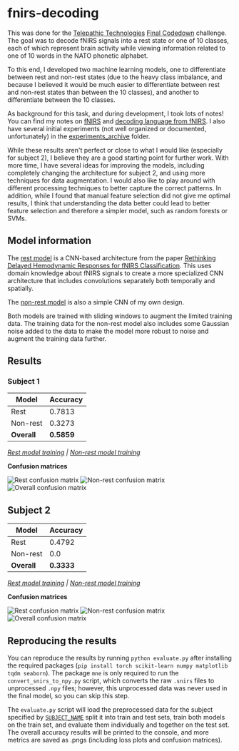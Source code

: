 # fnirs-decoding

This was done for the [Telepathic Technologies](https://telepathic.tech/) [Final Codedown](https://finalcodedown.com/) challenge. The goal was to decode fNIRS signals into a rest state or one of 10 classes, each of which represent brain activity while viewing information related to one of 10 words in the NATO phonetic alphabet.

To this end, I developed two machine learning models, one to differentiate between rest and non-rest states (due to the heavy class imbalance, and because I believed it would be much easier to differentiate between rest and non-rest states than between the 10 classes), and another to differentiate between the 10 classes.

As background for this task, and during development, I took lots of notes! You can find my notes on [fNIRS](fNIRS.md) and [decoding language from fNIRS](Decoding%20language%20from%20fNIRS.md). I also have several initial experiments (not well organized or documented, unfortunately) in the [experiments_archive](experiments_archive) folder.

While these results aren't perfect or close to what I would like (especially for subject 2), I believe they are a good starting point for further work. With more time, I have several ideas for improving the models, including completely changing the architecture for subject 2, and using more techniques for data augmentation. I would also like to play around with different processing techniques to better capture the correct patterns. In addition, while I found that manual feature selection did not give me optimal results, I think that understanding the data better could lead to better feature selection and therefore a simpler model, such as random forests or SVMs.

## Model information

The [rest model](rest_classifier/cnn.py) is a CNN-based architecture from the paper [Rethinking Delayed Hemodynamic Responses for fNIRS Classification](https://ieeexplore.ieee.org/document/10311392). This uses domain knowledge about fNIRS signals to create a more specialized CNN architecture that includes convolutions separately both temporally and spatially.

The [non-rest model](non_rest_classifier/fnirsnet.py) is also a simple CNN of my own design.

Both models are trained with sliding windows to augment the limited training data. The training data for the non-rest model also includes some Gaussian noise added to the data to make the model more robust to noise and augment the training data further.

## Results 

### Subject 1

| Model | Accuracy |
| --- | --- |
| Rest | 0.7813 |
| Non-rest | 0.3273 |
| **Overall** | **0.5859** |

*[Rest model training](subject1_results/rest_model_training.png) | [Non-rest model training](subject1_results/non_rest_model_training.png)*

**Confusion matrices**

![Rest confusion matrix](subject1_results/rest_cm.png)
![Non-rest confusion matrix](subject1_results/non_rest_cm.png)
![Overall confusion matrix](subject1_results/overall_cm.png)

## Subject 2

| Model | Accuracy |
| --- | --- |
| Rest | 0.4792 |
| Non-rest | 0.0 |
| **Overall** | **0.3333** |

*[Rest model training](subject2_results/rest_model_training.png) | [Non-rest model training](subject2_results/non_rest_model_training.png)*

**Confusion matrices**

![Rest confusion matrix](subject2_results/rest_cm.png)
![Non-rest confusion matrix](subject2_results/non_rest_cm.png)
![Overall confusion matrix](subject2_results/overall_cm.png)

## Reproducing the results

You can reproduce the results by running `python evaluate.py` after installing the required packages (`pip install torch scikit-learn numpy matplotlib tqdm seaborn`). The package `mne` is only required to run the `convert_snirs_to_npy.py` script, which converts the raw `.snirs` files to unprocessed `.npy` files; however, this unprocessed data was never used in the final model, so you can skip this step.

The `evaluate.py` script will load the preprocessed data for the subject specified by [`SUBJECT_NAME`](/evaluate.py#L20) split it into train and test sets, train both models on the train set, and evaluate them individually and together on the test set. The overall accuracy results will be printed to the console, and more metrics are saved as .pngs (including loss plots and confusion matrices).
